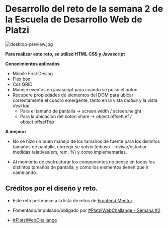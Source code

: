 # Desarrollo del reto de la semana 2 de la Escuela de Desarrollo Web de Platzi

![desktop-preview.jpg](https://static.platzi.com/media/user_upload/desktop-preview-948e0f8f-7bf6-42ec-a925-e03f1dde08fd.jpg)


**Para realizar este reto, se utilizo HTML CSS y Javascript**


**Conocimientos aplicados**

- Mobile First Desing
- Flex box
- Css GRID
- Maneje eventos en javascript para cuando se pulse el boton
- Recupere propiedades de elementos del DOM para ubicar correctamente el cuadro emergente, tanto en la vista *mobile* y la vista *desktop*.
    - Para el tamaño de pantalla -> screen.width / screen.height
    - Para la ubicacion del boton share -> object.offsetLef / object.offsetTop

**A mejorar**

- No se hizo un buen manejo de los tamaños de fuente para los distintos tamaños de pantalla, corregir se volvio tedioso - revisar/estudiar medidas relativas(em, rem, %) y como implementarlas.

- Al momento de esctructurar los componentes no pense en todos los distintos tamaños de pantalla, y como los elementos tienen que ir cambiando.


## Créditos por el diseño y reto.


- Este reto pertenece a la lista de retos de [Frontend Mentor](https://www.frontendmentor.io)

- Fomentado/impulsado/obligado por [#PlatziWebChallange - Semana #2](https://platzi.com/comunidad/platziwebchallange-semana-2/)

- [#PlatziWebChallange](https://platzi.com/blog/platzi_web_challenge/)